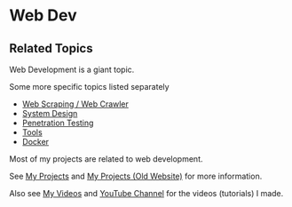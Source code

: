 # Web Dev

## Related Topics

Web Development is a giant topic.

Some more specific topics listed separately

- [Web Scraping / Web Crawler](../LearnWebScraping/)
- [System Design](../LearnSystemDesign/)
- [Penetration Testing](../LearnPenetrationTesting/)
- [Tools](../LearnWeb/)
- [Docker](../LearnDocker/)

Most of my projects are related to web development. 

See [My Projects](/projects) and [My Projects (Old Website)](https://huakunshen.com/projects) for more information. 

Also see [My Videos](/videos) and [YouTube Channel](https://www.youtube.com/channel/UC1gJeFbvRcQXDC_C8nKetdA) for the videos (tutorials) I made.